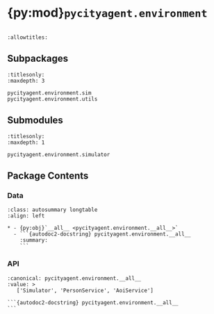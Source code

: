 # {py:mod}`pycityagent.environment`

```{py:module} pycityagent.environment
```

```{autodoc2-docstring} pycityagent.environment
:allowtitles:
```

## Subpackages

```{toctree}
:titlesonly:
:maxdepth: 3

pycityagent.environment.sim
pycityagent.environment.utils
```

## Submodules

```{toctree}
:titlesonly:
:maxdepth: 1

pycityagent.environment.simulator
```

## Package Contents

### Data

````{list-table}
:class: autosummary longtable
:align: left

* - {py:obj}`__all__ <pycityagent.environment.__all__>`
  - ```{autodoc2-docstring} pycityagent.environment.__all__
    :summary:
    ```
````

### API

````{py:data} __all__
:canonical: pycityagent.environment.__all__
:value: >
   ['Simulator', 'PersonService', 'AoiService']

```{autodoc2-docstring} pycityagent.environment.__all__
```

````
